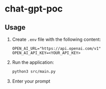 # chat-gpt-poc

## Usage

1. Create `.env` file with the following content:
    ```dotenv
    OPEN_AI_URL="https://api.openai.com/v1"
    OPEN_AI_API_KEY=<YOUR_API_KEY>
    ```

2. Run the application:
    ```sh
   python3 src/main.py
    ```

3. Enter your prompt